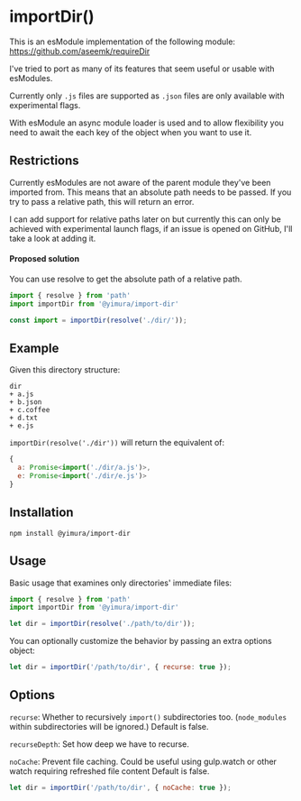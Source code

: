 # importDir()

This is an esModule implementation of the following module: https://github.com/aseemk/requireDir

I've tried to port as many of its features that seem useful or usable with esModules.

Currently only `.js` files are supported as `.json` files are only available with experimental flags.

With esModule an async module loader is used and to allow flexibility you need to await the each key of the object when you want to use it.

## Restrictions

Currently esModules are not aware of the parent module they've been imported from. This means that an absolute path needs to be passed.
If you try to pass a relative path, this will return an error.


I can add support for relative paths later on but currently this can only be achieved with experimental launch flags, if an issue is opened on GitHub, I'll take a look at adding it.

#### Proposed solution

You can use resolve to get the absolute path of a relative path.

```js
import { resolve } from 'path'
import importDir from '@yimura/import-dir'

const import = importDir(resolve('./dir/'));
```

## Example

Given this directory structure:

```
dir
+ a.js
+ b.json
+ c.coffee
+ d.txt
+ e.js
```

`importDir(resolve('./dir'))` will return the equivalent of:

```js
{
  a: Promise<import('./dir/a.js')>,
  e: Promise<import('./dir/e.js')>
}
```

## Installation

```
npm install @yimura/import-dir
```

## Usage

Basic usage that examines only directories' immediate files:

```js
import { resolve } from 'path'
import importDir from '@yimura/import-dir'

let dir = importDir(resolve('./path/to/dir'));
```

You can optionally customize the behavior by passing an extra options object:

```js
let dir = importDir('/path/to/dir', { recurse: true });
```

## Options

`recurse`: Whether to recursively `import()` subdirectories too.
(`node_modules` within subdirectories will be ignored.)
Default is false.

`recurseDepth`: Set how deep we have to recurse.

`noCache`: Prevent file caching. Could be useful using gulp.watch or other watch requiring refreshed file content Default is false.

```js
let dir = importDir('/path/to/dir', { noCache: true });
```
